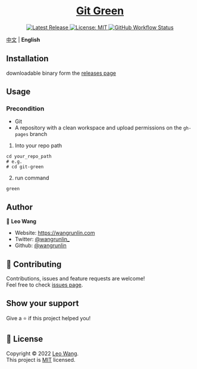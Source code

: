 <h1 align="center">
    <a href="https://wangrunlin.com/git-green/">Git Green</a>
</h1>

<p style="text-align: center">
  <a href="https://github.com/wangrunlin/git-green/releases/latest" target="_blank">
    <img alt="Latest Release" src="https://img.shields.io/github/v/release/wangrunlin/git-green?display_name=tag&style=for-the-badge" />
  </a>
  <a href="LICENSE" target="_blank">
    <img alt="License: MIT" src="https://img.shields.io/badge/License-MIT-yellow.svg?style=for-the-badge" />
  </a>
  <a href="https://github.com/wangrunlin/git-green/actions" target="_blank">
    <img alt="GitHub Workflow Status" src="https://img.shields.io/github/workflow/status/wangrunlin/git-green/Release?style=for-the-badge">
  </a>
</p>

[中文](README_zh.md) | **English**

## Installation

downloadable binary form the [releases page][]

## Usage

### Precondition

- Git
- A repository with a clean workspace and upload permissions on the `gh-pages` branch

1. Into your repo path
```shell
cd your_repo_path
# e.g.
# cd git-green
```
2. run command
```shell
green
```

## Author

👤 **Leo Wang**

* Website: https://wangrunlin.com
* Twitter: [@wangrunlin_](https://twitter.com/wangrunlin_)
* Github: [@wangrunlin](https://github.com/wangrunlin)

## 🤝 Contributing

Contributions, issues and feature requests are welcome!  
Feel free to check [issues page](https://github.com/wangrunlin/git-green/issues).

## Show your support

Give a ⭐️ if this project helped you!

## 📝 License

Copyright © 2022 [Leo Wang](https://github.com/wangrunlin).  
This project is [MIT](LICENSE) licensed.


[releases page]: https://github.com/wangrunlin/git-green/releases/latest